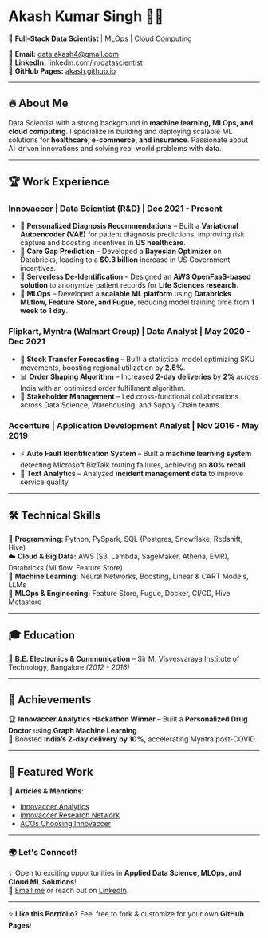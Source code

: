 # Akash Kumar Singh 👨‍💻  
🚀 **Full-Stack Data Scientist** | MLOps | Cloud Computing  

🔹 **Email:** [data.akash4@gmail.com](mailto:data.akash4@gmail.com)  
🔹 **LinkedIn:** [linkedin.com/in/datascientist](https://www.linkedin.com/in/datascientist)  
🔹 **GitHub Pages:** [akash.github.io](https://akash.github.io)  

---

## 🔥 About Me  
Data Scientist with a strong background in **machine learning, MLOps, and cloud computing**. I specialize in building and deploying scalable ML solutions for **healthcare, e-commerce, and insurance**. Passionate about AI-driven innovations and solving real-world problems with data.  

---

## 🏆 Work Experience  

### **Innovaccer | Data Scientist (R&D) | Dec 2021 - Present**  
- 📌 **Personalized Diagnosis Recommendations** – Built a **Variational Autoencoder (VAE)** for patient diagnosis predictions, improving risk capture and boosting incentives in **US healthcare**.  
- 📌 **Care Gap Prediction** – Developed a **Bayesian Optimizer** on Databricks, leading to a **$0.3 billion** increase in US Government incentives.  
- 📌 **Serverless De-Identification** – Designed an **AWS OpenFaaS-based solution** to anonymize patient records for **Life Sciences research**.  
- 📌 **MLOps** – Developed a **scalable ML platform** using **Databricks MLflow, Feature Store, and Fugue**, reducing model training time from **1 week to 1 day**.  

### **Flipkart, Myntra (Walmart Group) | Data Analyst | May 2020 - Dec 2021**  
- 🚛 **Stock Transfer Forecasting** – Built a statistical model optimizing SKU movements, boosting regional utilization by **2.5%**.  
- 📊 **Order Shaping Algorithm** – Increased **2-day deliveries** by **2%** across India with an optimized order fulfillment algorithm.  
- 🔗 **Stakeholder Management** – Led cross-functional collaborations across Data Science, Warehousing, and Supply Chain teams.  

### **Accenture | Application Development Analyst | Nov 2016 - May 2019**  
- ⚡ **Auto Fault Identification System** – Built a **machine learning system** detecting Microsoft BizTalk routing failures, achieving an **80% recall**.  
- 📝 **Text Analytics** – Analyzed **incident management data** to improve service quality.  

---

## 🛠️ Technical Skills  
🚀 **Programming:** Python, PySpark, SQL (Postgres, Snowflake, Redshift, Hive)  
☁️ **Cloud & Big Data:** AWS (S3, Lambda, SageMaker, Athena, EMR), Databricks (MLflow, Feature Store)  
🤖 **Machine Learning:** Neural Networks, Boosting, Linear & CART Models, LLMs  
🔧 **MLOps & Engineering:** Feature Store, Fugue, Docker, CI/CD, Hive Metastore  

---

## 🎓 Education  
📍 **B.E. Electronics & Communication** – Sir M. Visvesvaraya Institute of Technology, Bangalore *(2012 - 2016)*  

---

## 🏅 Achievements  
🏆 **Innovaccer Analytics Hackathon Winner** – Built a **Personalized Drug Doctor** using **Graph Machine Learning**.  
🚀 Boosted **India’s 2-day delivery by 10%**, accelerating Myntra post-COVID.  

---

## 🔗 Featured Work  
📢 **Articles & Mentions**:  
- [Innovaccer Analytics](https://innovaccer.com/solutions/analytics)  
- [Innovaccer Research Network](https://innovaccer.com/solutions/research-network)  
- [ACOs Choosing Innovaccer](https://innovaccer.com/resources/news/leading-ACOs-are-choosing-innovaccer-aco-reach-solution)  

---

### 🌍 **Let's Connect!**  
💡 Open to exciting opportunities in **Applied Data Science, MLOps, and Cloud ML Solutions**!  
📩 [Email me](mailto:data.akash4@gmail.com) or reach out on [LinkedIn](https://www.linkedin.com/in/datascientist).  

---

⭐ **Like this Portfolio?** Feel free to fork & customize for your own **GitHub Pages**!  
